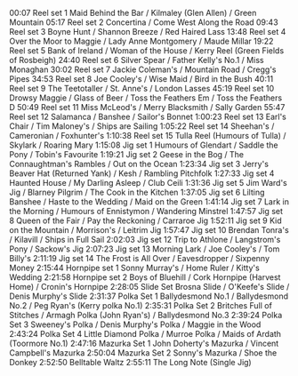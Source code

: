 
00:07 Reel set 1 Maid Behind the Bar / Kilmaley (Glen Allen) / Green Mountain
05:17 Reel set 2 Concertina / Come West Along the Road
09:43 Reel set 3  Boyne Hunt / Shannon Breeze / Red Haired Lass
13:48 Reel set 4  Over the Moor to Maggie / Lady Anne Montgomery / Maude Millar
19:22 Reel set 5 Bank of Ireland / Woman of the House / Kerry Reel (Green Fields of Rosbeigh)
24:40 Reel set 6  Silver Spear / Father Kelly's No.1 / Miss Monaghan
30:02 Reel set 7  Jackie Coleman's / Mountain Road / Cregg's Pipes
34:53 Reel set 8  Joe Cooley's / Wise Maid / Bird in the Bush
40:11 Reel set 9  The Teetotaller / St. Anne's / London Lasses
45:19 Reel set 10 Drowsy Maggie / Glass of Beer / Toss the Feathers Em / Toss the Feathers D
50:49 Reel set 11 Miss McLeod's / Merry Blacksmith / Sally Garden
55:47 Reel set 12 Salamanca / Banshee / Sailor's Bonnet
1:00:23 Reel set 13 Earl's Chair / Tim Maloney's / Ships are Sailing
1:05:22 Reel set 14 Sheehan's / Cameronian / Foxhunter's
1:10:38 Reel set 15 Tulla Reel (Humours of Tulla) / Skylark / Roaring Mary
1:15:08 Jig set 1 Humours of Glendart / Saddle the Pony / Tobin's Favourite
1:19:21 Jig set 2 Geese in the Bog / The Connaughtman's Rambles / Out on the Ocean
1:23:34 Jig set 3 Jerry's Beaver Hat (Returned Yank) / Kesh / Rambling Pitchfolk
1:27:33 Jig set 4 Haunted House / My Darling Asleep / Club Ceili
1:31:36 Jig set 5 Jim Ward's Jig / Blarney Pilgrim / The Cook in the Kitchen
1:37:05 Jig set 6 Lilting Banshee / Haste to the Wedding / Maid on the Green
1:41:14 Jig set 7 Lark in the Morning / Humours of Ennistymon / Wandering Minstrel
1:47:57 Jig set 8 Queen of the Fair / Pay the Reckoning / Carraroe Jig
1:52:11 Jig set 9 Kid on the Mountain / Morrison's / Leitrim Jig
1:57:47 Jig set 10 Brendan Tonra's / Kilavill / Ships in Full Sail
2:02:03 Jig set 12 Trip to Athlone / Langstrom's Pony / Sackow's Jig
2:07:23 Jig set 13 Morning Lark / Joe Cooley's / Tom Billy's
2:11:19 Jig set 14 The Frost is All Over / Eavesdropper / Sixpenny Money
2:15:44 Hornpipe set 1 Sonny Murray's / Home Ruler / Kitty's Wedding
2:21:58 Hornpipe set 2 Boys of Bluehill / Cork Hornpipe (Harvest Home) / Cronin's Hornpipe 
2:28:05 Slide Set Brosna Slide / O'Keefe's Slide /  Denis Murphy's Slide
2:31:37 Polka Set 1 Ballydesmond No.1 / Ballydesmond No.2 / Peg Ryan's (Kerry polka No.1) 
2:35:31 Polka Set 2 Britches Full of Stitches / Armagh Polka (John Ryan's) /  Ballydesmond No.3
2:39:24 Polka Set 3 Sweeney's Polka / Denis Murphy's Polka / Maggie in the Wood
2:43:24 Polka Set 4 Little Diamond Polka / Murroe Polka / Maids of Ardath (Toormore No.1) 
2:47:16 Mazurka Set 1 John Doherty's Mazurka / Vincent Campbell's Mazurka
2:50:04 Mazurka Set 2  Sonny's Mazurka / Shoe the Donkey
2:52:50 Belltable Waltz
2:55:11 The Long Note (Single Jig)